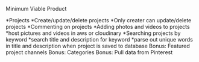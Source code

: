 Minimum Viable Product

*Projects
  *Create/update/delete projects
  *Only creater can update/delete projects
*Commenting on projects
*Adding photos and videos to projects
  *host pictures and videos in aws or cloudinary
*Searching projects by keyword
  *search title and description for keyword
  *parse out unique words in title and description when project is saved to database
Bonus: Featured project channels
Bonus: Categories
Bonus: Pull data from Pinterest
